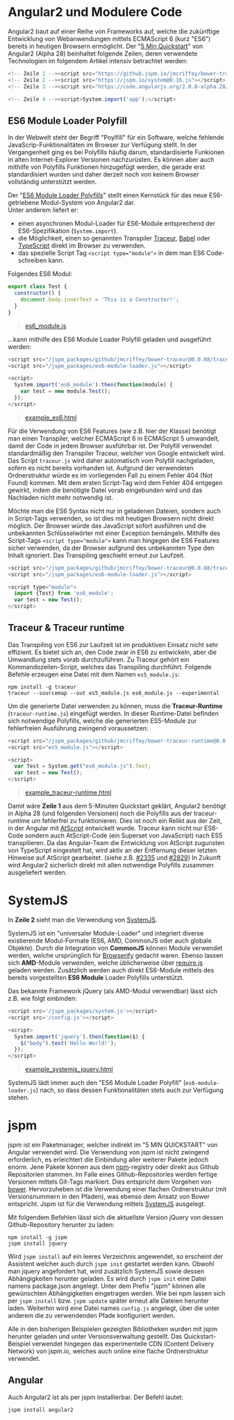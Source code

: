 # Angular2 und Modulere Code

Angular2 baut auf einer Reihe von Frameworks auf, welche die zukünftige Entwicklung von Webanwendungen mittels ECMAScript 6 (kurz "ES6") bereits in heutigen Browsern ermöglicht. Der "[5 Min Quickstart](https://angular.io/docs/js/latest/quickstart.html)" von Angular2 (Alpha 28) beinhaltet folgende Zeilen, deren verwendete Technologien im folgendem Artikel intensiv betrachtet werden:

```javascript
<!-- Zeile 1 --><script src="https://github.jspm.io/jmcriffey/bower-traceur-runtime@0.0.87/traceur-runtime.js"></script>
<!-- Zeile 2 --><script src="https://jspm.io/system@0.16.js"></script>
<!-- Zeile 3 --><script src="https://code.angularjs.org/2.0.0-alpha.28/angular2.dev.js"></script>

<!-- Zeile 4 --><script>System.import('app');</script>
```

## ES6 Module Loader Polyfill

In der Webwelt steht der Begriff "Poylfill" für ein Software, welche fehlende JavaScrip-Funktionalitäten im Browser zur Verfügung stellt. In der Vergangenheit ging es bei Polyfills häufig darum, standardisierte Funkionen in alten Internet-Explorer Versionen nachzurüsten. Es können aber auch mithilfe von Polyfills Funktionen hinzugefügt werden, die gerade erst standardisiert wurden und daher derzeit noch von keinem Browser vollständig unterstützt werden.

Der "[ES6 Module Loader Polyfills](https://github.com/ModuleLoader/es6-module-loader)" stellt einen Kernstück für das neue ES6-getriebene Modul-System von Angular2 dar.  
Unter anderem liefert er:
* einen asynchronen Modul-Loader für ES6-Module entsprechend der ES6-Spezifikation (`System.import`).
* die Möglichkeit, einen so genannten Transpiler [Traceur](https://github.com/google/traceur-compiler), [Babel](http://babeljs.io/) oder [TypeScript](https://github.com/Microsoft/TypeScript/) direkt im Browser zu verwenden.
* das spezielle Script Tag `<script type="module">` in dem man ES6 Code-schreiben kann.

Folgendes ES6 Modul:

```javascript
export class Test {
  constructor() {
    document.body.innerText = 'This is a Constructor!';
  }
}
```
> [es6_module.js](es6_module.js)

...kann mithilfe des ES6 Module Loader Polyfill geladen und ausgeführt werden:
```javascript
<script src="/jspm_packages/github/jmcriffey/bower-traceur@0.0.88/traceur.js"></script>
<script src="/jspm_packages/es6-module-loader.js"></script>

<script>
  System.import('es6_module').then(function(module) {
    var test = new module.Test();
  });
</script>
```
> [example_es6.html](example_es6.html)

Für die Verwendung von ES6 Features (wie z.B. hier der Klasse) benötigt man einen Transpiler, welcher ECMAScript 6 in ECMAScript 5 umwandelt, damit der Code in jedem Browser ausführbar ist. Der Polyfill verwendet standardmäßig den Transpiler Traceur, welcher von Google entwickelt wird. Das Script `traceur.js` wird daher automatisch vom Polyfill nachgeladen, sofern es nicht bereits vorhanden ist. Aufgrund der verwendeten Ordnerstruktur würde es im vorliegenden Fall zu einem Fehler 404 (Not Found) kommen. Mit dem ersten Script-Tag wird dem Fehler 404 entgegen gewirkt, indem die benötigte Datei vorab eingebunden wird und das Nachladen nicht mehr notwendig ist.

Möchte man die ES6 Syntax nicht nur in geladenen Dateien, sondern auch in Script-Tags verwenden, so ist dies mit heutigen Browsern nicht direkt möglich. Der Browser würde das JavaScript sofort ausführen und die unbekannten Schlüsselwörter mit einer Exception bemängeln. Mithilfe des Script-Tags `<script type="module">` kann man hingegen die ES6 Features sicher verwenden, da der Browser aufgrund des unbekannten Type den Inhalt ignoriert. Das Transpiling geschieht erneut zur Laufzeit.

```javascript
<script src="/jspm_packages/github/jmcriffey/bower-traceur@0.0.88/traceur.js"></script>
<script src="/jspm_packages/es6-module-loader.js"></script>

<script type="module">
  import {Test} from 'es6_module';
  var test = new Test();
</script>
```


## Traceur & Traceur runtime

Das Transpiling von ES6 zur Laufzeit ist im produktiven Einsatz nicht sehr effizient. Es bietet sich an, den Code zwar in ES6 zu entwickeln, aber die Umwandlung stets vorab durchzuführen. Zu Traceur gehört ein Kommandozeilen-Script, welches das Transpiling durchführt. Folgende Befehle erzeugen eine Datei mit dem Namen `es5_module.js`:

```
npm install -g traceur
traceur --sourcemap --out es5_module.js es6_module.js --experimental
```

Um die generierte Datei verwenden zu können, muss die **Traceur-Runtime** (`traceur-runtime.js`) eingefügt werden. In dieser Runtime-Datei befinden sich notwendige Polyfills, welche die generierten ES5-Module zur fehlerfreien Ausführung zwingend voraussetzen:

```javascript
<script src="/jspm_packages/github/jmcriffey/bower-traceur-runtime@0.0.88/traceur-runtime.js"></script>
<script src="es5_module.js"></script>

<script>
  var Test = System.get("es6_module.js").Test;
  var test = new Test();
</script>
``` 
> [example_traceur-runtime.html](example_traceur-runtime.html)

Damit wäre **Zeile 1** aus dem 5-Minuten Quickstart geklärt, Angular2 benötigt in Alpha 28 (und folgenden Versionen) noch die Polyfills aus der traceur-runtime um fehlerfrei zu funktionieren. Dies ist noch ein Relikt aus der Zeit, in der Angular mit [AtScript](http://atscript.org/) entwickelt wurde. Traceur kann nicht nur ES6-Code sondern auch AtScript-Code (ein Superset von JavaScript) nach ES5 transpilieren. Da das Angular-Team die Entwicklung von AtScript zugunsten von TypeScript eingestelt hat, wird aktiv an der Entfernung dieser letzten Hinweise auf AtScript gearbeitet. (siehe z.B. [#2335](https://github.com/angular/angular/issues/2335) und [#2829](https://github.com/angular/angular/issues/2829)) In Zukunft wird Angular2 sicherlich direkt mit allen notwendige Polyfills zusammen ausgeliefert werden.


# SystemJS

In **Zeile 2** sieht man die Verwendung von [SystemJS](https://github.com/systemjs/systemjs). 

SystemJS ist ein "universaler Module-Loader" und integriert diverse existierende Modul-Formate (ES6, AMD, CommonJS oder auch globale Objekte). Durch die Integration von **CommonJS** können Module verwendet werden, welche ursprünglich für [Browserify](http://browserify.org/) gedacht waren. Ebenso lassen sich **AMD**-Module verwenden, welche üblicherweise über [require.js](http://requirejs.org/) geladen werden. Zusätzlich werden auch direkt ES6-Module mittels des bereits vorgestellten **ES6 Module** Loader Polyfills unterstützt.

Das bekannte Framework jQuery (als AMD-Modul verwendbar) lässt sich z.B. wie folgt einbinden:

```js
<script src='/jspm_packages/system.js'></script>
<script src='/config.js'></script>

<script>
  System.import('jquery').then(function($) {
    $("body").text('Hello World!');
  });
</script>
```
> [example_systemjs_jquery.html](example_systemjs_jquery.html)


SystemJS lädt immer auch den "ES6 Module Loader Polyfill" (`es6-module-loader.js`) nach, so dass dessen Funktionalitäten stets auch zur Verfügung stehen.


# jspm

jspm ist ein Paketmanager, welcher indirekt im "5 MIN QUICKSTART" von Angular verwendet wird. Die Verwendung von jspm ist nicht zwingend erforderlich, es erleichtert die Einbindung aller weiterer Pakete jedoch enorm. Jene Pakete können aus dem [npm](npmjs.com)-registry oder direkt aus Github Repositorien stammen. Im Falle eines Github-Repositories werden fertige Versionen mittels Git-Tags markiert. Dies entspricht dem Vorgehen von [bower](http://bower.io). Hervorzuheben ist die Verwendung einer flachen Ordnerstruktur (mit Versionsnummern in den Pfaden), was ebenso dem Ansatz von Bower entspricht. Jspm ist für die Verwendung mittels [SystemJS](https://github.com/systemjs/systemjs) ausgelegt.

Mit folgendem Befehlen lässt sich die aktuellste Version jQuery von dessen Github-Repository herunter zu laden:

```
npm install -g jspm
jspm install jquery
```

Wird `jspm install` auf ein leeres Verzeichnis angewendet, so erscheint der Assistent welcher auch durch `jspm init` gestartet werden kann. Obwohl man jquery angefordert hat, wird zusätzlich SystemJS sowie dessen Abhängigkeiten herunter geladen.  Es wird durch `jspm init` eine Datei namens package.json angelegt. Unter dem Prefix "jspm" können alle gewünschten Abhängigkeiten eingetragen werden. Wie bei npm lassen sich per `jspm install` bzw. `jspm update` später erneut alle Dateien herunter laden. Weiterhin wird eine Datei names `config.js` angelegt, über die unter anderem die zu verwendenden Pfade konfiguriert werden.

Alle in den bisherigen Beispielen gezeigten Bibliotheken wurden mit jspm herunter geladen und unter Versionsverwaltung gestellt. Das Quickstart-Beispiel verwendet hingegen das experimentelle CDN (Content Delivery Network) von jspm.io, welches auch online eine flache Ordnerstruktur verwendet. 


## Angular

Auch Angular2 ist als per jspm installierbar.
Der Befehl lautet:

```
jspm install angular2
```
